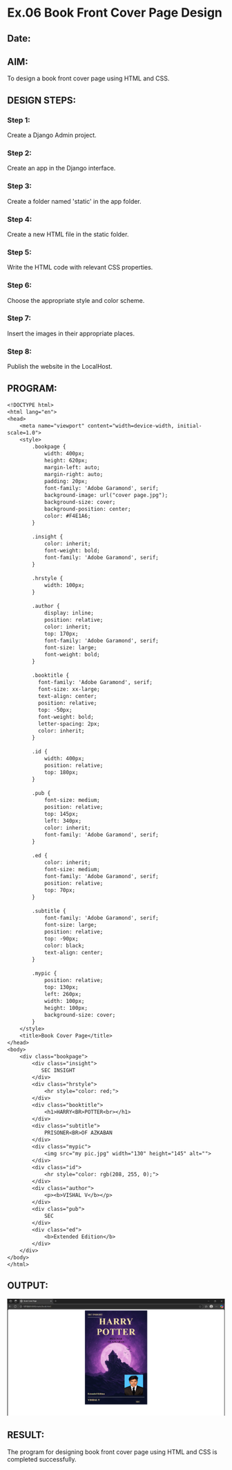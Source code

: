 # Ex.06 Book Front Cover Page Design
## Date:

## AIM:
To design a book front cover page using HTML and CSS.

## DESIGN STEPS:

### Step 1:
Create a Django Admin project.

### Step 2:
Create an app in the Django interface.

### Step 3:
Create a folder named 'static' in the app folder.

### Step 4:
Create a new HTML file in the static folder.

### Step 5:
Write the HTML code with relevant CSS properties.

### Step 6:
Choose the appropriate style and color scheme.

### Step 7:
Insert the images in their appropriate places.

### Step 8:
Publish the website in the LocalHost.

## PROGRAM:
```
<!DOCTYPE html>
<html lang="en">
<head>
    <meta name="viewport" content="width=device-width, initial-scale=1.0">
    <style>
        .bookpage {
            width: 400px;
            height: 620px;
            margin-left: auto;
            margin-right: auto;
            padding: 20px;
            font-family: 'Adobe Garamond', serif;
            background-image: url("cover page.jpg"); 
            background-size: cover;
            background-position: center;
            color: #F4E1A6; 
        }

        .insight {
            color: inherit; 
            font-weight: bold;
            font-family: 'Adobe Garamond', serif;
        }

        .hrstyle {
            width: 100px;
        }

        .author {
            display: inline;
            position: relative;
            color: inherit; 
            top: 170px;
            font-family: 'Adobe Garamond', serif;
            font-size: large;
            font-weight: bold;
        }

        .booktitle {
          font-family: 'Adobe Garamond', serif;
          font-size: xx-large;
          text-align: center;
          position: relative;
          top: -50px; 
          font-weight: bold;
          letter-spacing: 2px;
          color: inherit;
        }

        .id {
            width: 400px;
            position: relative;
            top: 180px;
        }

        .pub {
            font-size: medium;
            position: relative;
            top: 145px;
            left: 340px;
            color: inherit;
            font-family: 'Adobe Garamond', serif;
        }

        .ed {
            color: inherit;
            font-size: medium;
            font-family: 'Adobe Garamond', serif;
            position: relative;
            top: 70px;
        }

        .subtitle {
            font-family: 'Adobe Garamond', serif;
            font-size: large;
            position: relative;
            top: -90px;
            color: black;
            text-align: center;
        }

        .mypic {
            position: relative;
            top: 130px;
            left: 260px;
            width: 100px;
            height: 100px;
            background-size: cover;
        }
    </style>
    <title>Book Cover Page</title>
</head>
<body>
    <div class="bookpage">
        <div class="insight">
           SEC INSIGHT
        </div>
        <div class="hrstyle">
            <hr style="color: red;">
        </div>
        <div class="booktitle">
            <h1>HARRY<BR>POTTER<br></h1>
        </div>
        <div class="subtitle">
            PRISONER<BR>OF AZKABAN
        </div>
        <div class="mypic">
            <img src="my pic.jpg" width="130" height="145" alt="">
        </div>
        <div class="id">
            <hr style="color: rgb(208, 255, 0);">
        </div>
        <div class="author">
            <p><b>VISHAL V</b></p>
        </div>
        <div class="pub">
            SEC
        </div>
        <div class="ed">
            <b>Extended Edition</b>
        </div>
    </div>
</body>
</html>
```
## OUTPUT:
![alt text](image.png)

## RESULT:
The program for designing book front cover page using HTML and CSS is completed successfully.
